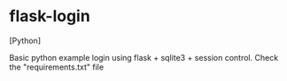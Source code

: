 # flask-login
[Python]

Basic python example login using flask + sqlite3 + session control.
Check the "requirements.txt" file

